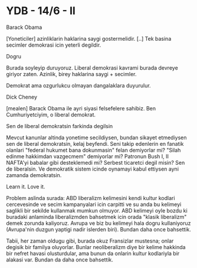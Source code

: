 # YDB - 14/6 - II

Barack Obama

[Yoneticiler] azinliklarin haklarina saygi gostermelidir. [..] Tek basina secimler demokrasi icin yeterli degildir.

Dogru

Burada soyleyip duruyoruz. Liberal demokrasi kavrami burada devreye giriyor zaten. Azinlik, birey haklarina saygi + secimler.

Demokrat ama ozgurlukcu olmayan dangalaklara duyurulur.

Dick Cheney

[mealen] Barack Obama ile ayri siyasi felsefelere sahibiz. Ben Cumhuriyetciyim, o liberal demokrat.

Sen de liberal demokratsin farkinda degilsin

Mevcut kanunlar altinda yonetime secildiysen, bundan sikayet etmediysen sen de liberal demokratsin, kelaj beyfendi. Seni takip edenlerin en fanatik olanlari "federal hukumet bana dokunmasin" felan demiyorlar mi? "Silah edinme hakkimdan vazgecmem" demiyorlar mi? Patronun Bush I, II NAFTA'yi babalar gibi desteklemedi mi? Serbest ticaretci degil misin? Sen de liberalsin. Ve demokratik sistem icinde oynamayi kabul ettiysen ayni zamanda demokratsin.

Learn it. Love it.

Problem aslinda surada: ABD liberalizm kelimesini kendi kultur kodlari cercevesinde ve secim kampanyalari icin carpitti ve su anda bu kelimeyi saglikli bir sekilde kullanmak mumkun olmuyor. ABD kelimeyi oyle bozdu ki buradaki anlaminda liberalizmden bahsetmek icin orada "klasik liberalizm" demek zorunda kaliyoruz. Avrupa ve biz bu kelimeyi hala dogru kullaniyoruz (Avrupa'nin duzgun yaptigi nadir islerden biri). Bundan daha once bahsettik.

Tabii, her zaman oldugu gibi, burada okuz Fransizlar mustesna; onlar degisik bir familya oluyorlar. Bunlar neoliberalizm diye bir kelime hakkinda bir nefret havasi olusturdular, ama bunun da onlarin kultur kodlariyla bir alakasi var. Bundan da daha once bahsettik.
